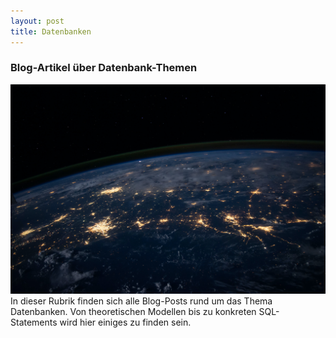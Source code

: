 ```yaml
---
layout: post
title: Datenbanken
---
```


### Blog-Artikel über Datenbank-Themen

![Prozessor](/public/pictures/database.jpg)
In dieser Rubrik finden sich alle Blog-Posts rund um das Thema Datenbanken. Von theoretischen Modellen bis zu konkreten SQL-Statements wird hier einiges zu finden sein.
